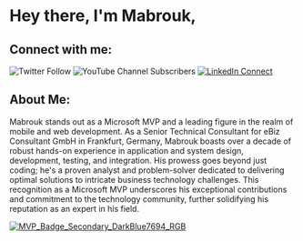 # Hey there, I'm Mabrouk,

## Connect with me:
![Twitter Follow](https://img.shields.io/twitter/follow/mabrouk_mahdhi?style=social)
![YouTube Channel Subscribers](https://img.shields.io/youtube/channel/subscribers/UCrymSMi29NT_xBC0dTZPy3w?style=social) 
[![LinkedIn Connect](https://img.shields.io/badge/LinkedIn-Connect-blue)](https://www.linkedin.com/in/mabroukmahdhi)

## About Me:
Mabrouk stands out as a Microsoft MVP and a leading figure in the realm of mobile and web development. As a Senior Technical Consultant for eBiz Consultant GmbH in Frankfurt, Germany, Mabrouk boasts over a decade of robust hands-on experience in application and system design, development, testing, and integration. His prowess goes beyond just coding; he's a proven analyst and problem-solver dedicated to delivering optimal solutions to intricate business technology challenges. This recognition as a Microsoft MVP underscores his exceptional contributions and commitment to the technology community, further solidifying his reputation as an expert in his field.

[![MVP_Badge_Secondary_DarkBlue7694_RGB](https://github.com/mabroukmahdhi/mabroukmahdhi/assets/16063715/559e29be-dd28-41aa-a7cd-4d97fbdd16a3)](https://mvp.microsoft.com/en-US/mvp/profile/f35dd202-f4e7-486d-9373-fc09329bbddb)

